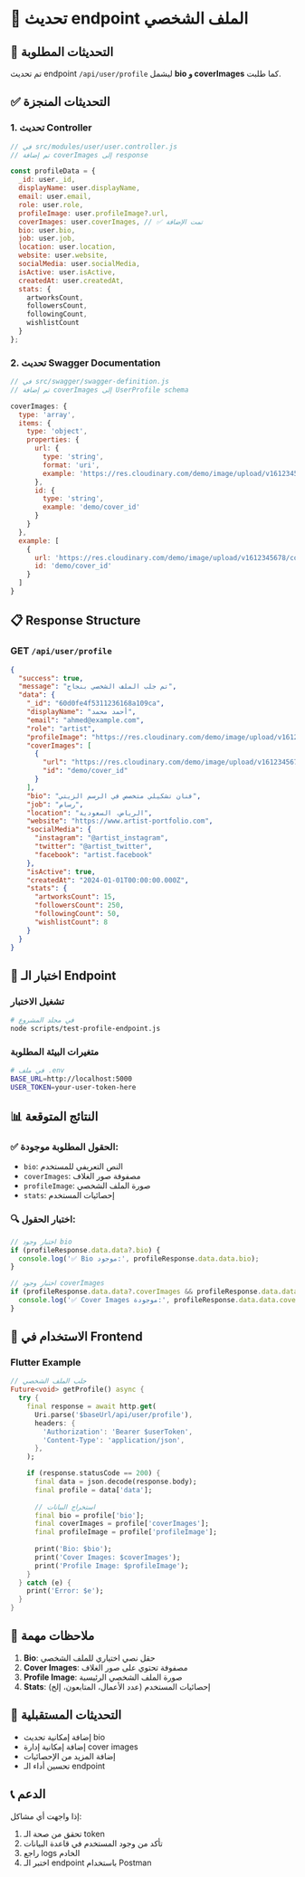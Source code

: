 # 📝 تحديث endpoint الملف الشخصي

## 🎯 التحديثات المطلوبة

تم تحديث endpoint `/api/user/profile` ليشمل **bio و coverImages** كما طلبت.

## ✅ التحديثات المنجزة

### 1. **تحديث Controller**
```javascript
// في src/modules/user/user.controller.js
// تم إضافة coverImages إلى response

const profileData = {
  _id: user._id,
  displayName: user.displayName,
  email: user.email,
  role: user.role,
  profileImage: user.profileImage?.url,
  coverImages: user.coverImages, // ✅ تمت الإضافة
  bio: user.bio,
  job: user.job,
  location: user.location,
  website: user.website,
  socialMedia: user.socialMedia,
  isActive: user.isActive,
  createdAt: user.createdAt,
  stats: {
    artworksCount,
    followersCount,
    followingCount,
    wishlistCount
  }
};
```

### 2. **تحديث Swagger Documentation**
```javascript
// في src/swagger/swagger-definition.js
// تم إضافة coverImages إلى UserProfile schema

coverImages: {
  type: 'array',
  items: {
    type: 'object',
    properties: {
      url: {
        type: 'string',
        format: 'uri',
        example: 'https://res.cloudinary.com/demo/image/upload/v1612345678/cover.jpg'
      },
      id: {
        type: 'string',
        example: 'demo/cover_id'
      }
    }
  },
  example: [
    {
      url: 'https://res.cloudinary.com/demo/image/upload/v1612345678/cover.jpg',
      id: 'demo/cover_id'
    }
  ]
}
```

## 📋 Response Structure

### GET `/api/user/profile`

```json
{
  "success": true,
  "message": "تم جلب الملف الشخصي بنجاح",
  "data": {
    "_id": "60d0fe4f5311236168a109ca",
    "displayName": "أحمد محمد",
    "email": "ahmed@example.com",
    "role": "artist",
    "profileImage": "https://res.cloudinary.com/demo/image/upload/v1612345678/profile.jpg",
    "coverImages": [
      {
        "url": "https://res.cloudinary.com/demo/image/upload/v1612345678/cover.jpg",
        "id": "demo/cover_id"
      }
    ],
    "bio": "فنان تشكيلي متخصص في الرسم الزيتي",
    "job": "رسام",
    "location": "الرياض، السعودية",
    "website": "https://www.artist-portfolio.com",
    "socialMedia": {
      "instagram": "@artist_instagram",
      "twitter": "@artist_twitter",
      "facebook": "artist.facebook"
    },
    "isActive": true,
    "createdAt": "2024-01-01T00:00:00.000Z",
    "stats": {
      "artworksCount": 15,
      "followersCount": 250,
      "followingCount": 50,
      "wishlistCount": 8
    }
  }
}
```

## 🧪 اختبار الـ Endpoint

### تشغيل الاختبار
```bash
# في مجلد المشروع
node scripts/test-profile-endpoint.js
```

### متغيرات البيئة المطلوبة
```bash
# في ملف .env
BASE_URL=http://localhost:5000
USER_TOKEN=your-user-token-here
```

## 📊 النتائج المتوقعة

### ✅ الحقول المطلوبة موجودة:
- `bio`: النص التعريفي للمستخدم
- `coverImages`: مصفوفة صور الغلاف
- `profileImage`: صورة الملف الشخصي
- `stats`: إحصائيات المستخدم

### 🔍 اختبار الحقول:
```javascript
// اختبار وجود bio
if (profileResponse.data.data?.bio) {
  console.log('✅ Bio موجود:', profileResponse.data.data.bio);
}

// اختبار وجود coverImages
if (profileResponse.data.data?.coverImages && profileResponse.data.data.coverImages.length > 0) {
  console.log('✅ Cover Images موجودة:', profileResponse.data.data.coverImages);
}
```

## 🚀 الاستخدام في Frontend

### Flutter Example
```dart
// جلب الملف الشخصي
Future<void> getProfile() async {
  try {
    final response = await http.get(
      Uri.parse('$baseUrl/api/user/profile'),
      headers: {
        'Authorization': 'Bearer $userToken',
        'Content-Type': 'application/json',
      },
    );

    if (response.statusCode == 200) {
      final data = json.decode(response.body);
      final profile = data['data'];
      
      // استخراج البيانات
      final bio = profile['bio'];
      final coverImages = profile['coverImages'];
      final profileImage = profile['profileImage'];
      
      print('Bio: $bio');
      print('Cover Images: $coverImages');
      print('Profile Image: $profileImage');
    }
  } catch (e) {
    print('Error: $e');
  }
}
```

## 📝 ملاحظات مهمة

1. **Bio**: حقل نصي اختياري للملف الشخصي
2. **Cover Images**: مصفوفة تحتوي على صور الغلاف
3. **Profile Image**: صورة الملف الشخصي الرئيسية
4. **Stats**: إحصائيات المستخدم (عدد الأعمال، المتابعون، إلخ)

## 🔄 التحديثات المستقبلية

- إضافة إمكانية تحديث bio
- إضافة إمكانية إدارة cover images
- إضافة المزيد من الإحصائيات
- تحسين أداء الـ endpoint

## 📞 الدعم

إذا واجهت أي مشاكل:
1. تحقق من صحة الـ token
2. تأكد من وجود المستخدم في قاعدة البيانات
3. راجع logs الخادم
4. اختبر الـ endpoint باستخدام Postman 